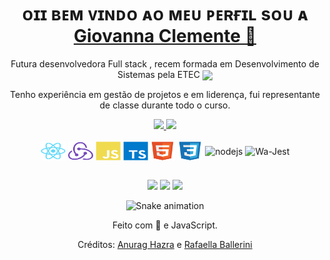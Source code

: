 <div>
  
  <h1 align="center">
     ᴏɪɪ  ʙᴇᴍ ᴠɪɴᴅᴏ ᴀᴏ ᴍᴇᴜ ᴘᴇʀғɪʟ sᴏᴜ ᴀ  <br> 
    <a href="https://www.linkedin.com/in/giovanna-clemente-faria-2a3209329/">Giovanna Clemente  🐢</a>
  </h1>
  
  <p align="center">
    Futura desenvolvedora Full stack , recem formada em Desenvolvimento de Sistemas pela ETEC 
    <a href="#">
      <img
           width="5%" 
           align="center" 
           valign="middle" 
           src="https://leonardo-energy.org.br/wp-content/uploads/2017/07/LOGO-ETEC.jpg" 
           target="_blank" 
      />
    </a>  
  </p>
  
  <p align="center">
    Tenho experiência em gestão de projetos e em liderença, fui representante de classe durante todo o curso.
  </p>
  
</div>

<div align="center">
  <a href="https://github.com/Gigiovh">
    <img height="150em" src="https://github-readme-stats.vercel.app/api?username=Gigiovh&count_private=true&include_all_commits=true&show_icons=true&theme=dracula&hide_border=false&show_owner=true"/>
    <img height="150em" src="https://github-readme-stats.vercel.app/api/top-langs/?username=Gigiovh&theme=dracula&hide_border=false&&layout=compact"/>
  </a>
</div>

<div align="center" valign="top"><br>
  <img align="center" alt="React" height="30" width="40" src="https://raw.githubusercontent.com/devicons/devicon/master/icons/react/react-original.svg">
  <img align="center" alt="Redux" height="30" width="40" src="https://raw.githubusercontent.com/devicons/devicon/master/icons/redux/redux-original.svg">
  <img align="center" alt="Js" height="30" width="40" src="https://raw.githubusercontent.com/devicons/devicon/master/icons/javascript/javascript-plain.svg">
  <img align="center" alt="Js" height="30" width="40" src="https://raw.githubusercontent.com/devicons/devicon/master/icons/typescript/typescript-plain.svg">
  <img align="center" alt="HTML" height="30" width="40" src="https://raw.githubusercontent.com/devicons/devicon/master/icons/html5/html5-original.svg">
  <img align="center" alt="CSS" height="30" width="40" src="https://raw.githubusercontent.com/devicons/devicon/master/icons/css3/css3-original.svg">
  <img align="center" alt="nodejs" height="30" width="40" src="https://cdn.worldvectorlogo.com/logos/nodejs-icon.svg">
  <img align="center" alt="Wa-Jest" height="30" width="40" src="https://cdn.jsdelivr.net/gh/devicons/devicon/icons/jest/jest-plain.svg">

  
</div><br>

<div align="center">

  <a href="https://www.instagram.com/giioxw/" target="_blank"><img src="https://img.shields.io/badge/-Instagram-%23E4405F?style=for-the-badge&logo=instagram&logoColor=white" target="_blank"></a>
  <a href="https://www.linkedin.com/in/giovanna-clemente-faria-2a3209329/" target="_blank"><img src="https://img.shields.io/badge/-LinkedIn-%230077B5?style=for-the-badge&logo=linkedin&logoColor=white" target="_blank"></a> 
  <a href="mailto:giclementefaria@gmail.com"><img src="https://img.shields.io/badge/-Gmail-%23333?style=for-the-badge&logo=gmail&logoColor=white" target="_blank"></a>
</div>

<div align="center">

  ![Snake animation](https://github.com/danielbped/danielbped/blob/output/github-contribution-grid-snake.svg)
  
</div>

<div align="center">
  <p>Feito com 💚 e JavaScript.</p>
  <p>Créditos: <a href="https://github.com/anuraghazra/github-readme-stats">Anurag Hazra</a> e <a href="https://github.com/rafaballerini">Rafaella Ballerini</a></p>
</div>
